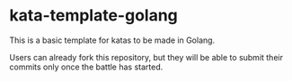 # kata-template-golang

This is a basic template for katas to be made in Golang.

Users can already fork this repository, but they will be able to submit their commits only once the battle has started.
